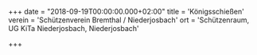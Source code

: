 +++
date = "2018-09-19T00:00:00.000+02:00"
title = 'Königsschießen'
verein = 'Schützenverein Bremthal / Niederjosbach'
ort = 'Schützenraum, UG KiTa Niederjosbach, Niederjosbach'

+++

      